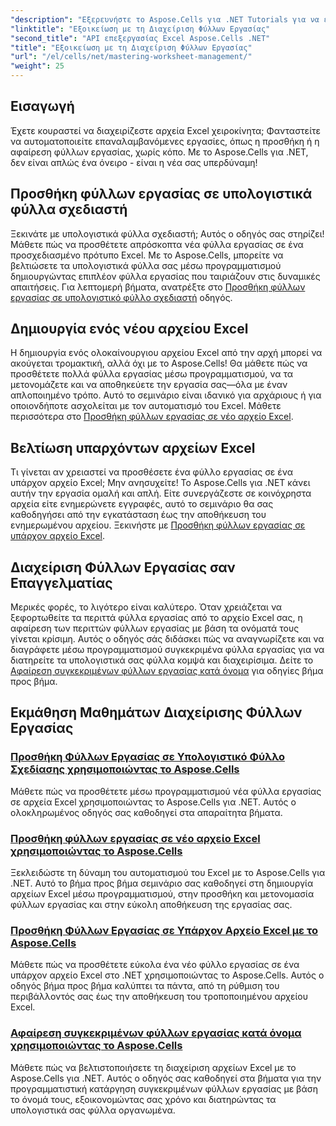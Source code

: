 ```yaml
---
"description": "Εξερευνήστε το Aspose.Cells για .NET Tutorials για να εξοικειωθείτε με τον αυτοματισμό του Excel. Μάθετε να προσθέτετε/αφαιρείτε φύλλα εργασίας σε νέα ή υπάρχοντα αρχεία Excel μέσω προγραμματισμού."
"linktitle": "Εξοικείωση με τη Διαχείριση Φύλλων Εργασίας"
"second_title": "API επεξεργασίας Excel Aspose.Cells .NET"
"title": "Εξοικείωση με τη Διαχείριση Φύλλων Εργασίας"
"url": "/el/cells/net/mastering-worksheet-management/"
"weight": 25
---
```


## Εισαγωγή

Έχετε κουραστεί να διαχειρίζεστε αρχεία Excel χειροκίνητα; Φανταστείτε να αυτοματοποιείτε επαναλαμβανόμενες εργασίες, όπως η προσθήκη ή η αφαίρεση φύλλων εργασίας, χωρίς κόπο. Με το Aspose.Cells για .NET, δεν είναι απλώς ένα όνειρο - είναι η νέα σας υπερδύναμη!  

## Προσθήκη φύλλων εργασίας σε υπολογιστικά φύλλα σχεδιαστή  

Ξεκινάτε με υπολογιστικά φύλλα σχεδιαστή; Αυτός ο οδηγός σας στηρίζει! Μάθετε πώς να προσθέτετε απρόσκοπτα νέα φύλλα εργασίας σε ένα προσχεδιασμένο πρότυπο Excel. Με το Aspose.Cells, μπορείτε να βελτιώσετε τα υπολογιστικά φύλλα σας μέσω προγραμματισμού δημιουργώντας επιπλέον φύλλα εργασίας που ταιριάζουν στις δυναμικές απαιτήσεις. Για λεπτομερή βήματα, ανατρέξτε στο [Προσθήκη φύλλων εργασίας σε υπολογιστικό φύλλο σχεδιαστή](./adding-worksheets-to-designer-spreadsheet/) οδηγός.  

## Δημιουργία ενός νέου αρχείου Excel  

Η δημιουργία ενός ολοκαίνουργιου αρχείου Excel από την αρχή μπορεί να ακούγεται τρομακτική, αλλά όχι με το Aspose.Cells! Θα μάθετε πώς να προσθέτετε πολλά φύλλα εργασίας μέσω προγραμματισμού, να τα μετονομάζετε και να αποθηκεύετε την εργασία σας—όλα με έναν απλοποιημένο τρόπο. Αυτό το σεμινάριο είναι ιδανικό για αρχάριους ή για οποιονδήποτε ασχολείται με τον αυτοματισμό του Excel. Μάθετε περισσότερα στο [Προσθήκη φύλλων εργασίας σε νέο αρχείο Excel](./adding-worksheets-to-new-excel-file/).  

## Βελτίωση υπαρχόντων αρχείων Excel  

Τι γίνεται αν χρειαστεί να προσθέσετε ένα φύλλο εργασίας σε ένα υπάρχον αρχείο Excel; Μην ανησυχείτε! Το Aspose.Cells για .NET κάνει αυτήν την εργασία ομαλή και απλή. Είτε συνεργάζεστε σε κοινόχρηστα αρχεία είτε ενημερώνετε εγγραφές, αυτό το σεμινάριο θα σας καθοδηγήσει από την εγκατάσταση έως την αποθήκευση του ενημερωμένου αρχείου. Ξεκινήστε με [Προσθήκη φύλλων εργασίας σε υπάρχον αρχείο Excel](./adding-worksheets-to-existing-excel-file/).  

## Διαχείριση Φύλλων Εργασίας σαν Επαγγελματίας  

Μερικές φορές, το λιγότερο είναι καλύτερο. Όταν χρειάζεται να ξεφορτωθείτε τα περιττά φύλλα εργασίας από το αρχείο Excel σας, η αφαίρεση των περιττών φύλλων εργασίας με βάση τα ονόματά τους γίνεται κρίσιμη. Αυτός ο οδηγός σάς διδάσκει πώς να αναγνωρίζετε και να διαγράφετε μέσω προγραμματισμού συγκεκριμένα φύλλα εργασίας για να διατηρείτε τα υπολογιστικά σας φύλλα κομψά και διαχειρίσιμα. Δείτε το [Αφαίρεση συγκεκριμένων φύλλων εργασίας κατά όνομα](./remove-specific-worksheets-by-name/) για οδηγίες βήμα προς βήμα.  

## Εκμάθηση Μαθημάτων Διαχείρισης Φύλλων Εργασίας
### [Προσθήκη Φύλλων Εργασίας σε Υπολογιστικό Φύλλο Σχεδίασης χρησιμοποιώντας το Aspose.Cells](./adding-worksheets-to-designer-spreadsheet/)
Μάθετε πώς να προσθέτετε μέσω προγραμματισμού νέα φύλλα εργασίας σε αρχεία Excel χρησιμοποιώντας το Aspose.Cells για .NET. Αυτός ο ολοκληρωμένος οδηγός σας καθοδηγεί στα απαραίτητα βήματα.
### [Προσθήκη φύλλων εργασίας σε νέο αρχείο Excel χρησιμοποιώντας το Aspose.Cells](./adding-worksheets-to-new-excel-file/)
Ξεκλειδώστε τη δύναμη του αυτοματισμού του Excel με το Aspose.Cells για .NET. Αυτό το βήμα προς βήμα σεμινάριο σας καθοδηγεί στη δημιουργία αρχείων Excel μέσω προγραμματισμού, στην προσθήκη και μετονομασία φύλλων εργασίας και στην εύκολη αποθήκευση της εργασίας σας.
### [Προσθήκη Φύλλων Εργασίας σε Υπάρχον Αρχείο Excel με το Aspose.Cells](./adding-worksheets-to-existing-excel-file/)
Μάθετε πώς να προσθέτετε εύκολα ένα νέο φύλλο εργασίας σε ένα υπάρχον αρχείο Excel στο .NET χρησιμοποιώντας το Aspose.Cells. Αυτός ο οδηγός βήμα προς βήμα καλύπτει τα πάντα, από τη ρύθμιση του περιβάλλοντός σας έως την αποθήκευση του τροποποιημένου αρχείου Excel.
### [Αφαίρεση συγκεκριμένων φύλλων εργασίας κατά όνομα χρησιμοποιώντας το Aspose.Cells](./remove-specific-worksheets-by-name/)
Μάθετε πώς να βελτιστοποιήσετε τη διαχείριση αρχείων Excel με το Aspose.Cells για .NET. Αυτός ο οδηγός σας καθοδηγεί στα βήματα για την προγραμματιστική κατάργηση συγκεκριμένων φύλλων εργασίας με βάση το όνομά τους, εξοικονομώντας σας χρόνο και διατηρώντας τα υπολογιστικά σας φύλλα οργανωμένα.